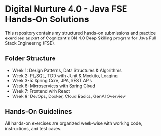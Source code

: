 # Digital Nurture 4.0 - Java FSE Hands-On Solutions

This repository contains my structured hands-on submissions and practice exercises as part of Cognizant's DN 4.0 Deep Skilling program for Java Full Stack Engineering (FSE).

## Folder Structure
- Week 1: Design Patterns, Data Structures & Algorithms
- Week 2: PL/SQL, TDD with JUnit & Mockito, Logging
- Week 3-5: Spring Core, JPA, REST APIs
- Week 6: Microservices with Spring Cloud
- Week 7: Frontend with React
- Week 8: DevOps, Docker, Cloud Basics, GenAI Overview

## Hands-On Guidelines
All hands-on exercises are organized week-wise with working code, instructions, and test cases.